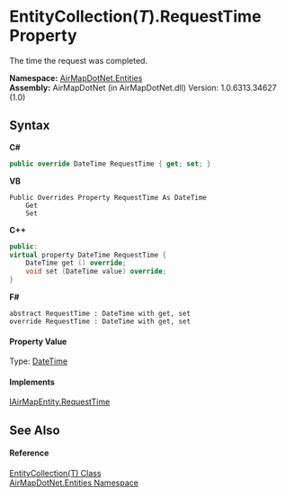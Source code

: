 # EntityCollection(*T*).RequestTime Property 
 

The time the request was completed.

**Namespace:**&nbsp;<a href="N_AirMapDotNet_Entities">AirMapDotNet.Entities</a><br />**Assembly:**&nbsp;AirMapDotNet (in AirMapDotNet.dll) Version: 1.0.6313.34627 (1.0)

## Syntax

**C#**<br />
``` C#
public override DateTime RequestTime { get; set; }
```

**VB**<br />
``` VB
Public Overrides Property RequestTime As DateTime
	Get
	Set
```

**C++**<br />
``` C++
public:
virtual property DateTime RequestTime {
	DateTime get () override;
	void set (DateTime value) override;
}
```

**F#**<br />
``` F#
abstract RequestTime : DateTime with get, set
override RequestTime : DateTime with get, set
```


#### Property Value
Type: <a href="http://msdn2.microsoft.com/en-us/library/03ybds8y" target="_blank">DateTime</a>

#### Implements
<a href="P_AirMapDotNet_Entities_IAirMapEntity_RequestTime">IAirMapEntity.RequestTime</a><br />

## See Also


#### Reference
<a href="T_AirMapDotNet_Entities_EntityCollection_1">EntityCollection(T) Class</a><br /><a href="N_AirMapDotNet_Entities">AirMapDotNet.Entities Namespace</a><br />